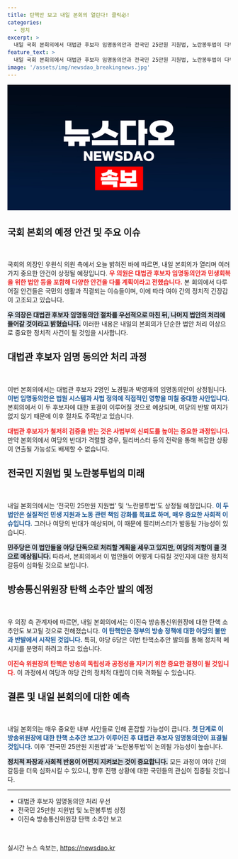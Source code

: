 ```yaml
---
title: 탄핵안 보고 내일 본회의 열린다! 클릭必!
categories:
  - 정치
excerpt: >
  내일 국회 본회의에서 대법관 후보자 임명동의안과 전국민 25만원 지원법, 노란봉투법이 다뤄질 예정입니다. 필리버스터가 예상되며, 야당의 탄핵안 발의도 관심사로 떠오르고 있습니다. 궁금한 이들은 본회의 결과를 주목해야 합니다!
feature_text: >
  내일 국회 본회의에서 대법관 후보자 임명동의안과 전국민 25만원 지원법, 노란봉투법이 다뤄질 예정입니다. 필리버스터가 예상되며, 야당의 탄핵안 발의도 관심사로 떠오르고 있습니다. 궁금한 이들은 본회의 결과를 주목해야 합니다!
image: '/assets/img/newsdao_breakingnews.jpg'
---
```


<p><img src="/assets/img/newsdao_breakingnews.jpg" alt="implanttips 속보" /></p>

<h2 data-ke-size="size26">국회 본회의 예정 안건 및 주요 이슈</h2>

<p data-ke-size="size16">&nbsp;</p>

<p>국회의 의장인 우원식 의원 측에서 오늘 밝혀진 바에 따르면, 내일 본회의가 열리며 여러 가지 중요한 안건이 상정될 예정입니다. <b><span style="color: #ee2323;">우 의원은 대법관 후보자 임명동의안과 민생회복을 위한 법안 등을 포함해 다양한 안건을 다룰 계획이라고 전했습니다.</span></b> 본 회의에서 다루어질 안건들은 국민의 생활과 직결되는 이슈들이며, 이에 따라 여야 간의 정치적 긴장감이 고조되고 있습니다.</p>

<p><b><span style="background-color: #21538527;">우 의장은 대법관 후보자 임명동의안 절차를 우선적으로 마친 뒤, 나머지 법안의 처리에 들어갈 것이라고 밝혔습니다.</span></b> 이러한 내용은 내일의 본회의가 단순한 법안 처리 이상으로 중요한 정치적 사건이 될 것임을 시사합니다.</p>

<h2 data-ke-size="size26">대법관 후보자 임명 동의안 처리 과정</h2>

<p data-ke-size="size16">&nbsp;</p>

<p>이번 본회의에서는 대법관 후보자 2명인 노경필과 박영재의 임명동의안이 상정됩니다. <b><span style="color: #1a5490;">이번 임명동의안은 법원 시스템과 사법 정의에 직접적인 영향을 미칠 중대한 사안입니다.</span></b> 본회의에서 이 두 후보자에 대한 표결이 이루어질 것으로 예상되며, 여당의 반발 여지가 없지 않기 때문에 이후 절차도 주목받고 있습니다.</p>

<p><b><span style="color: #ee2323;">대법관 후보자가 철저히 검증을 받는 것은 사법부의 신뢰도를 높이는 중요한 과정입니다.</span></b> 만약 본회의에서 여당의 반대가 격렬할 경우, 필리버스터 등의 전략을 통해 복잡한 상황이 연출될 가능성도 배제할 수 없습니다.</p>

<h2 data-ke-size="size26">전국민 지원법 및 노란봉투법의 미래</h2>

<p data-ke-size="size16">&nbsp;</p>

<p>내일 본회의에서는 ‘전국민 25만원 지원법’ 및 ‘노란봉투법’도 상정될 예정입니다. <b><span style="color: #1a5490;">이 두 법안은 실질적인 민생 지원과 노동 관련 책임 강화를 목표로 하며, 매우 중요한 사회적 이슈입니다.</span></b> 그러나 여당의 반대가 예상되며, 이 때문에 필리버스터가 발동될 가능성이 있습니다.</p>

<p><b><span style="background-color: #21538527;">민주당은 이 법안들을 야당 단독으로 처리할 계획을 세우고 있지만, 여당의 저항이 클 것으로 예상됩니다.</span></b> 따라서, 본회의에서 이 법안들이 어떻게 다뤄질 것인지에 대한 정치적 갈등이 심화될 것으로 보입니다.</p>

<h2 data-ke-size="size26">방송통신위원장 탄핵 소추안 발의 예정</h2>

<p data-ke-size="size16">&nbsp;</p>

<p>우 의장 측 관계자에 따르면, 내일 본회의에서는 이진숙 방송통신위원장에 대한 탄핵 소추안도 보고될 것으로 전해졌습니다. <b><span style="color: #1a5490;">이 탄핵안은 정부의 방송 정책에 대한 야당의 불만과 반발에서 시작된 것입니다.</span></b> 특히, 야당 6당은 이번 탄핵소추안 발의를 통해 정치적 메시지를 분명히 하려고 하고 있습니다.</p>

<p><b><span style="color: #ee2323;">이진숙 위원장의 탄핵은 방송의 독립성과 공정성을 지키기 위한 중요한 결정이 될 것입니다.</span></b> 이 과정에서 여당과 야당 간의 정치적 대립이 더욱 격화될 수 있습니다.</p>

<h2 data-ke-size="size26">결론 및 내일 본회의에 대한 예측</h2>

<p data-ke-size="size16">&nbsp;</p>

<p>내일 본회의는 매우 중요한 내부 사안들로 인해 혼잡할 가능성이 큽니다. <b><span style="color: #1a5490;">첫 단계로 이 방송위원장에 대한 탄핵 소추안 보고가 이루어진 후 대법관 후보자 임명동의안이 표결될 것입니다.</span></b> 이후 '전국민 25만원 지원법'과 '노란봉투법'이 논의될 가능성이 높습니다.</p>

<p><b><span style="background-color: #21538527;">정치적 파장과 사회적 반응이 어떤지 지켜보는 것이 중요합니다.</span></b> 모든 과정이 여야 간의 갈등을 더욱 심화시킬 수 있으니, 향후 진행 상황에 대한 국민들의 관심이 집중될 것입니다. </p>

<hr>

<ul>
  <li>대법관 후보자 임명동의안 처리 우선</li>
  <li>전국민 25만원 지원법 및 노란봉투법 상정</li>
  <li>이진숙 방송통신위원장 탄핵 소추안 보고</li>
</ul>

<p data-ke-size="size16">&nbsp;</p>
실시간 뉴스 속보는, <a href="https://newsdao.kr" rel="dofollow">https://newsdao.kr</a>


